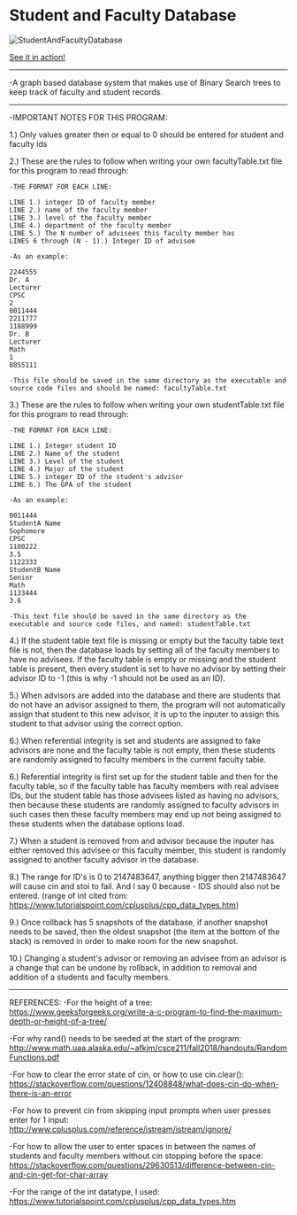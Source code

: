 # Student and Faculty Database

![StudentAndFacultyDatabase](https://user-images.githubusercontent.com/43594702/119731323-a79eb780-be2b-11eb-8437-5f96bfc4f025.png)

[See it in action!]()

----------------------------------------------------------------------------------------------------------------------------------

-A graph based database system that makes use of Binary Search trees to keep track of
faculty and student records.

----------------------------------------------------------------------------------------------------------------------------------

-IMPORTANT NOTES FOR THIS PROGRAM:

1.) Only values greater then or equal to 0 should be entered for student and faculty ids

2.) These are the rules to follow when writing your own facultyTable.txt file for this program to read through:

    -THE FORMAT FOR EACH LINE:

    LINE 1.) integer ID of faculty member
    LINE 2.) name of the faculty member
    LINE 3.) level of the faculty member
    LINE 4.) department of the faculty member
    LINE 5.) The N number of advisees this faculty member has
    LINES 6 through (N - 1).) Integer ID of advisee

    -As an example:

    2244555
    Dr. A
    Lecturer
    CPSC
    2
    0011444
    2211777
    1188999
    Dr. B
    Lecturer
    Math
    1
    8855111  

    -This file should be saved in the same directory as the executable and source code files and should be named: facultyTable.txt

3.) These are the rules to follow when writing your own studentTable.txt file for this program to read through:

    -THE FORMAT FOR EACH LINE:

    LINE 1.) Integer student ID
    LINE 2.) Name of the student
    LINE 3.) Level of the student
    LINE 4.) Major of the student
    LINE 5.) integer ID of the student's advisor
    LINE 6.) The GPA of the student

    -As an example:

    0011444
    StudentA Name
    Sophomore
    CPSC
    1100222
    3.5
    1122333
    StudentB Name
    Senior
    Math
    1133444
    3.6

    -This text file should be saved in the same directory as the executable and source code files, and named: studentTable.txt

4.) If the student table text file is missing or empty but the faculty table text file is not, then the database loads by setting all of the faculty members to have no advisees. If the faculty table is empty or missing and the student table is present, then every student is set to have no advisor by setting their advisor ID to -1 (this is why -1 should not be used as an ID).

5.) When advisors are added into the database and there are students that do not have an advisor assigned to them, the program will not automatically assign that student to this new advisor, it is up to the inputer to assign this student to that advisor using the correct option.

6.) When referential integrity is set and students are assigned to fake advisors are none and the faculty table is not empty, then these students are randomly assigned to faculty members in the current faculty table.

6.) Referential integrity is first set up for the student table and then for the faculty table, so if the faculty table has faculty members with real advisee IDs, but the student table has those advisees listed as having no advisors, then because these students are randomly assigned to faculty advisors in such cases then these faculty members may end up not being assigned to these students when the database options load.

7.) When a student is removed from and advisor because the inputer has either removed this advisee or this faculty member, this student is randomly assigned to another faculty advisor in the database.

8.) The range for ID's is 0 to 2147483647, anything bigger then 2147483647 will cause cin and stoi to fail. And I say 0 because - IDS should also not be entered. (range of int cited from: https://www.tutorialspoint.com/cplusplus/cpp_data_types.htm)

9.) Once rollback has 5 snapshots of the database, if another snapshot needs to be saved, then the oldest snapshot (the item at the bottom of the stack) is removed in order to make room for the new snapshot.

10.) Changing a student's advisor or removing an advisee from an advisor is a change that can be undone by rollback, in addition to removal and addition of a students and faculty members.

----------------------------------------------------------------------------------------------------------------------------------
REFERENCES:
-For the height of a tree: https://www.geeksforgeeks.org/write-a-c-program-to-find-the-maximum-depth-or-height-of-a-tree/

-For why rand() needs to be seeded at the start of the program: http://www.math.uaa.alaska.edu/~afkjm/csce211/fall2018/handouts/RandomFunctions.pdf

-For how to clear the error state of cin, or how to use cin.clear(): https://stackoverflow.com/questions/12408848/what-does-cin-do-when-there-is-an-error

-For how to prevent cin from skipping input prompts when user presses enter for 1 input: http://www.cplusplus.com/reference/istream/istream/ignore/

-For how to allow the user to enter spaces in between the names of students and faculty members without cin stopping before the space: https://stackoverflow.com/questions/29630513/difference-between-cin-and-cin-get-for-char-array

-For the range of the int datatype, I used: https://www.tutorialspoint.com/cplusplus/cpp_data_types.htm
